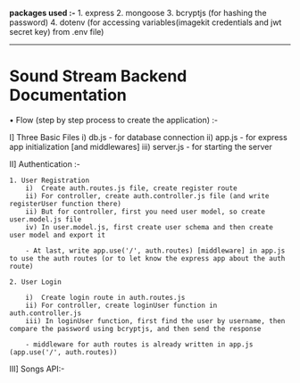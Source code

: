 **packages used :-**
    1. express
    2. mongoose
    3. bcryptjs (for hashing the password)
    4. dotenv   (for accessing variables(imagekit credentials and jwt secret key) from .env file)
_________________________________________________________________________________________________

# Sound Stream Backend Documentation    

• Flow (step by step process to create the application) :- 

I] Three Basic Files
    i) db.js - for database connection
    ii) app.js - for express app initialization   [and middlewares]
    iii) server.js - for starting the server

II] Authentication :-

    1. User Registration
        i)  Create auth.routes.js file, create register route 
        ii) For controller, create auth.controller.js file (and write registerUser function there)
        ii) But for controller, first you need user model, so create user.model.js file
        iv) In user.model.js, first create user schema and then create user model and export it

        - At last, write app.use('/', auth.routes) [middleware] in app.js to use the auth routes (or to let know the express app about the auth route)

    2. User Login

        i)  Create login route in auth.routes.js
        ii) For controller, create loginUser function in auth.controller.js
        iii) In loginUser function, first find the user by username, then compare the password using bcryptjs, and then send the response

        - middleware for auth routes is already written in app.js (app.use('/', auth.routes))

III] Songs API:-

    